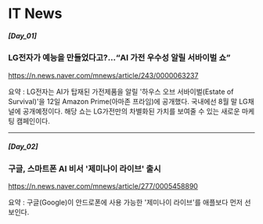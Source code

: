 <H1> IT News </H1>

***<H5> [Day_01] </H5>***

**<H3> LG전자가 예능을 만들었다고?…“AI 가전 우수성 알릴 서바이벌 쇼” </H3>**

https://n.news.naver.com/mnews/article/243/0000063237

요약 : LG전자는 AI가 탑재된 가전제품을 알릴 '하우스 오브 서바이벌(Estate of Survival)'을 12일 Amazon Prime(아마존 프라임)에 공개했다. 국내에선 8월 말 LG채널에 공개예정이다. 해당 쇼는 LG가전만의 차별화된 가치를 보여줄 수 있는 새로운 마케팅 캠페인이다.

___
***<H5> [Day_02] </H5>***

**<H3> 구글, 스마트폰 AI 비서 '제미나이 라이브' 출시 </H3>**

https://n.news.naver.com/mnews/article/277/0005458890

요약 : 구글(Google)이 안드로폰에 사용 가능한 '제미나이 라이브'를 애플보다 먼저 선보인다.

